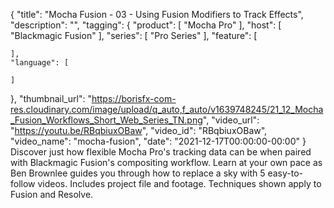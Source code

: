 {
  "title": "Mocha Fusion - 03 - Using Fusion Modifiers to Track Effects",
  "description": "",
  "tagging": {
    "product": [
      "Mocha Pro"
    ],
    "host": [
      "Blackmagic Fusion"
    ],
    "series": [
      "Pro Series"
    ],
    "feature": [

    ],
    "language": [

    ]
  },
  "thumbnail_url": "https://borisfx-com-res.cloudinary.com/image/upload/q_auto,f_auto/v1639748245/21_12_Mocha_Fusion_Workflows_Short_Web_Series_TN.png",
  "video_url": "https://youtu.be/RBqbiuxOBaw",
  "video_id": "RBqbiuxOBaw",
  "video_name": "mocha-fusion",
  "date": "2021-12-17T00:00:00-00:00"
}
Discover just how flexible Mocha Pro's tracking data can be when paired with Blackmagic Fusion's compositing workflow. Learn at your own pace as Ben Brownlee guides you through how to replace a sky with 5 easy-to-follow videos. Includes project file and footage. Techniques shown apply to Fusion and Resolve.
